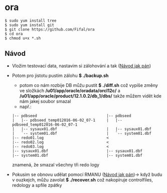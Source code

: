 # ora

```
$ sudo yum install tree
$ sudo yum install git
$ git clone https://github.com/Fifal/ora
$ cd ora
$ chmod u+x *.sh
```
## Návod
* Vložim testovací data, nastavim si zálohování a tak ([Návod jak pán](https://github.com/Vrbikk/ora/blob/master/oracle_is_life.txt))
* Potom pro jistotu pustim zálohu **$ ./backup.sh**
  - potom co nám rozbije DB můžu pustit **$ ./diff.sh** což vypíše změny ve složkách **/u01/app/oracle/oradata/orcl12c/** a **/u01/app/oracle/product/12.1.0.2/db_1/dbs/** takže můžem vidět kde nám jakej soubor smazal
  - např.:
  ```
  |-- pdbseed                               |-- pdbseed
  |   |-- pdbseed_temp012016-06-02_07-1     |   |-- pdbseed_temp012016-06-02_07-1
  |   |-- sysaux01.dbf                      |   |-- sysaux01.dbf
  |   `-- system01.dbf                      |   `-- system01.dbf
  |-- redo01.log                            <
  |-- redo02.log                            <
  |-- redo03.log                            <
  |-- sysaux01.dbf                          |-- sysaux01.dbf
  |-- system01.dbf                          |-- system01.dbf
  ```
    znamená, že smazal všechny tři redo logy


* Pokusim se obnovu udělat pomocí RMANU ([Návod jak pán](https://github.com/Vrbikk/ora/blob/master/oracle_is_life.txt))-> když budu v ouzkejch, můžu zavolat **$ ./recover.sh** což nakopíruje controlfiles, redology a spfile zpátky

